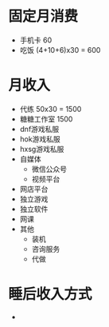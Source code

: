 # 固定月消费
- 手机卡 60
- 吃饭 (4+10+6)x30 = 600

# 月收入
- 代练 50x30 = 1500
- 糖糖工作室 1500
- dnf游戏私服
- hok游戏私服
- hxsg游戏私服
- 自媒体
    - 微信公众号
    - 视频平台
- 网店平台
- 独立游戏
- 独立软件
- 网课
- 其他
    - 装机
    - 咨询服务
    - 代做
# 睡后收入方式
- 


